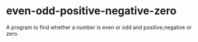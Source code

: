 # even-odd-positive-negative-zero
A program to find whether a number is even or odd and positive,negative or zero.

